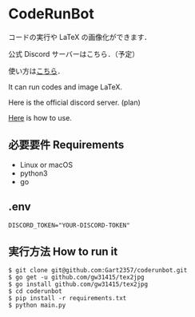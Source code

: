# CodeRunBot
コードの実行や LaTeX の画像化ができます．

公式 Discord サーバーはこちら．（予定）

使い方は[こちら](https://coderunbot.gart.page/ja/)．

It can run codes and image LaTeX.

Here is the official discord server. (plan)

[Here](https://coderunbot.gart.page/en/) is how to use.

## 必要要件 Requirements
- Linux or macOS
- python3
- go

## .env
```
DISCORD_TOKEN="YOUR-DISCORD-TOKEN"
```

## 実行方法 How to run it
```
$ git clone git@github.com:Gart2357/coderunbot.git
$ go get -u github.com/gw31415/tex2jpg
$ go install github.com/gw31415/tex2jpg
$ cd coderunbot
$ pip install -r requirements.txt
$ python main.py
```
